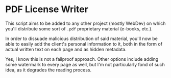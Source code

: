 # PDF License Writer

This script aims to be added to any other project (mostly WebDev) on which you'll distribute some sort of `.pdf` proprietary material (e-books, etc.).

In order to dissuade malicious distribution of said material, you'll now be able to easily add the client's personal information to it, both in the form of actual written text on each page and as hidden metadata.

Yes, I know this is not a failproof approach. Other options include adding some watermark to every page as well, but I'm not particularly fond of such idea, as it degrades the reading process.
